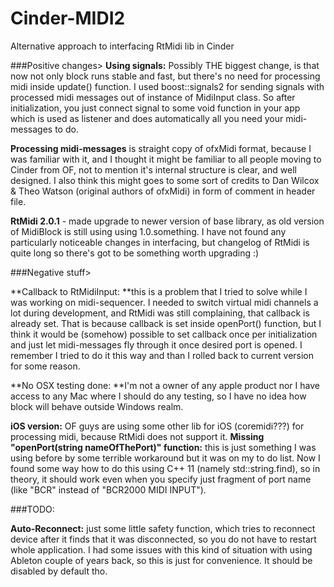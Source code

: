 Cinder-MIDI2
============

Alternative approach to interfacing RtMidi lib in Cinder

###Positive changes>
**Using signals:** Possibly THE biggest change, is that now not only block runs stable and fast, but there's no need for processing midi inside update() function. I used boost::signals2 for sending signals with processed midi messages out of instance of MidiInput class. So after initialization, you just connect signal to some void function in your app which is used as listener and does automatically all you need your midi-messages to do.

**Processing midi-messages** is straight copy of ofxMidi format, because I was familiar with it, and I thought it might be familiar to all people moving to Cinder from OF, not to mention it's internal structure is clear, and well designed. I also think this might goes to some sort of credits to Dan Wilcox & Theo Watson (original authors of ofxMidi) in form of comment in header file.

**RtMidi 2.0.1** - made upgrade to newer version of base library, as old version of MidiBlock is still using using 1.0.something. I have not found any particularly noticeable changes in interfacing, but changelog of RtMidi is quite long so there's got to be something worth upgrading :)

###Negative stuff>

**Callback to RtMidiInput: **this is a problem that I tried to solve while I was working on midi-sequencer. I needed to switch virtual midi channels a lot during development, and RtMidi was still complaining, that callback is already set. That is because callback is set inside openPort() function, but I think it would be (somehow) possible to set callback once per initialization and just let midi-messages fly through it once desired port is opened. I remember I tried to do it this way and than I rolled back to current version for some reason.

**No OSX testing done: **I'm not a owner of any apple product nor I have access to any Mac where I should do any testing, so I have no idea how block will behave outside Windows realm. 

**iOS version:** OF guys are using some other lib for iOS (coremidi???) for processing midi, because RtMidi does not support it. 
**Missing "openPort(string nameOfThePort)" function:** this is just something I was using before by some terrible workaround but it was on my to do list. Now I found some way how to do this using C++ 11 (namely std::string.find), so in theory, it should work even when you specify just fragment of port name (like "BCR" instead of "BCR2000 MIDI INPUT").

###TODO:

**Auto-Reconnect:** just some little safety function, which tries to reconnect device after it finds that it was disconnected, so you do not have to restart whole application. I had some issues with this kind of situation with using Ableton couple of years back, so this is just for convenience. It should be disabled by default tho. 
